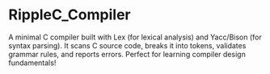 # RippleC_Compiler

A minimal C compiler built with Lex (for lexical analysis) and Yacc/Bison (for syntax parsing). It scans C source code, breaks it into tokens, validates grammar rules, and reports errors. Perfect for learning compiler design fundamentals!
